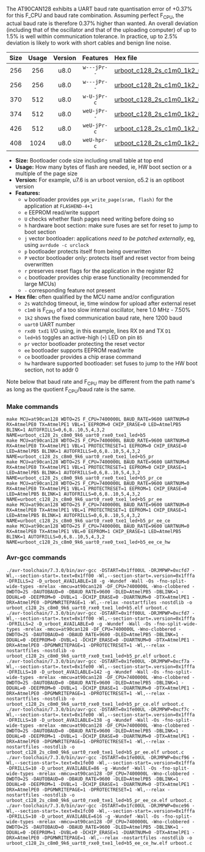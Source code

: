The AT90CAN128 exhibits a UART baud rate quantisation error of +0.37% for this F_CPU and baud rate combination. Assuming perfect F<sub>CPU</sub>, the actual baud rate is therefore 0.37% higher than wanted. An overall deviation (including that of the oscillator and that of the uploading computer) of up to 1.5% is well within communication tolerance. In practice, up to 2.5% deviation is likely to work with short cables and benign line noise.

|Size|Usage|Version|Features|Hex file|
|:-:|:-:|:-:|:-:|:--|
|256|256|u8.0|`w---jPr--`|[urboot_c128_2s_c1m0_1k2_uart0_rxe0_txe1_led+b5.hex](https://raw.githubusercontent.com/stefanrueger/urboot.hex/main/mcus/at90can128/watchdog_2_s/internal_oscillator_c-7.50%25/%2B1m000000_hz/%2B%2B%2B1k2_baud/uart0_rxe0_txe1/led%2Bb5/urboot_c128_2s_c1m0_1k2_uart0_rxe0_txe1_led%2Bb5.hex)|
|256|256|u8.0|`w---jPr--`|[urboot_c128_2s_c1m0_1k2_uart0_rxe0_txe1_led+b5_pr.hex](https://raw.githubusercontent.com/stefanrueger/urboot.hex/main/mcus/at90can128/watchdog_2_s/internal_oscillator_c-7.50%25/%2B1m000000_hz/%2B%2B%2B1k2_baud/uart0_rxe0_txe1/led%2Bb5/urboot_c128_2s_c1m0_1k2_uart0_rxe0_txe1_led%2Bb5_pr.hex)|
|370|512|u8.0|`w-U-jPr-c`|[urboot_c128_2s_c1m0_1k2_uart0_rxe0_txe1_led+b5_pr_ce.hex](https://raw.githubusercontent.com/stefanrueger/urboot.hex/main/mcus/at90can128/watchdog_2_s/internal_oscillator_c-7.50%25/%2B1m000000_hz/%2B%2B%2B1k2_baud/uart0_rxe0_txe1/led%2Bb5/urboot_c128_2s_c1m0_1k2_uart0_rxe0_txe1_led%2Bb5_pr_ce.hex)|
|374|512|u8.0|`weU-jPr--`|[urboot_c128_2s_c1m0_1k2_uart0_rxe0_txe1_led+b5_pr_ee.hex](https://raw.githubusercontent.com/stefanrueger/urboot.hex/main/mcus/at90can128/watchdog_2_s/internal_oscillator_c-7.50%25/%2B1m000000_hz/%2B%2B%2B1k2_baud/uart0_rxe0_txe1/led%2Bb5/urboot_c128_2s_c1m0_1k2_uart0_rxe0_txe1_led%2Bb5_pr_ee.hex)|
|426|512|u8.0|`weU-jPr-c`|[urboot_c128_2s_c1m0_1k2_uart0_rxe0_txe1_led+b5_pr_ee_ce.hex](https://raw.githubusercontent.com/stefanrueger/urboot.hex/main/mcus/at90can128/watchdog_2_s/internal_oscillator_c-7.50%25/%2B1m000000_hz/%2B%2B%2B1k2_baud/uart0_rxe0_txe1/led%2Bb5/urboot_c128_2s_c1m0_1k2_uart0_rxe0_txe1_led%2Bb5_pr_ee_ce.hex)|
|408|1024|u8.0|`weU-hpr-c`|[urboot_c128_2s_c1m0_1k2_uart0_rxe0_txe1_led+b5_ee_ce_hw.hex](https://raw.githubusercontent.com/stefanrueger/urboot.hex/main/mcus/at90can128/watchdog_2_s/internal_oscillator_c-7.50%25/%2B1m000000_hz/%2B%2B%2B1k2_baud/uart0_rxe0_txe1/led%2Bb5/urboot_c128_2s_c1m0_1k2_uart0_rxe0_txe1_led%2Bb5_ee_ce_hw.hex)|

- **Size:** Bootloader code size including small table at top end
- **Usage:** How many bytes of flash are needed, ie, HW boot section or a multiple of the page size
- **Version:** For example, u7.6 is an urboot version, o5.2 is an optiboot version
- **Features:**
  + `w` bootloader provides `pgm_write_page(sram, flash)` for the application at `FLASHEND-4+1`
  + `e` EEPROM read/write support
  + `U` checks whether flash pages need writing before doing so
  + `h` hardware boot section: make sure fuses are set for reset to jump to boot section
  + `j` vector bootloader: applications *need to be patched externally*, eg, using `avrdude -c urclock`
  + `p` bootloader protects itself from being overwritten
  + `P` vector bootloader only: protects itself and reset vector from being overwritten
  + `r` preserves reset flags for the application in the register R2
  + `c` bootloader provides chip erase functionality (recommended for large MCUs)
  + `-` corresponding feature not present
- **Hex file:** often qualified by the MCU name and/or configuration
  + `2s` watchdog timeout, ie, time window for upload after external reset
  + `c1m0` is F<sub>CPU</sub> of a too slow internal oscillator, here 1.0 MHz - 7.50%
  + `1k2` shows the fixed communication baud rate, here 1200 baud
  + `uart0` UART number
  + `rxd0 txd1` I/O using, in this example, lines RX `D0` and TX `D1`
  + `led+b5` toggles an active-high (`+`) LED on pin `B5`
  + `pr` vector bootloader protecting the reset vector
  + `ee` bootloader supports EEPROM read/write
  + `ce` bootloader provides a chip erase command
  + `hw` hardware supported bootloader: set fuses to jump to the HW boot section, not to addr 0


Note below that baud rate and F<sub>CPU</sub> may be different from the path name's as long as the quotient F<sub>CPU</sub>/baud rate is the same.

### Make commands
```
make MCU=at90can128 WDTO=2S F_CPU=7400000L BAUD_RATE=9600 UARTNUM=0 RX=AtmelPE0 TX=AtmelPE1 VBL=1 EEPROM=0 CHIP_ERASE=0 LED=AtmelPB5 BLINK=1 AUTOFRILLS=0,6,8..10,5,4,3,2 NAME=urboot_c128_2s_c8m0_9k6_uart0_rxe0_txe1_led+b5
make MCU=at90can128 WDTO=2S F_CPU=7400000L BAUD_RATE=9600 UARTNUM=0 RX=AtmelPE0 TX=AtmelPE1 VBL=1 PROTECTRESET=1 EEPROM=0 CHIP_ERASE=0 LED=AtmelPB5 BLINK=1 AUTOFRILLS=0,6,8..10,5,4,3,2 NAME=urboot_c128_2s_c8m0_9k6_uart0_rxe0_txe1_led+b5_pr
make MCU=at90can128 WDTO=2S F_CPU=7400000L BAUD_RATE=9600 UARTNUM=0 RX=AtmelPE0 TX=AtmelPE1 VBL=1 PROTECTRESET=1 EEPROM=0 CHIP_ERASE=1 LED=AtmelPB5 BLINK=1 AUTOFRILLS=0,6,8..10,5,4,3,2 NAME=urboot_c128_2s_c8m0_9k6_uart0_rxe0_txe1_led+b5_pr_ce
make MCU=at90can128 WDTO=2S F_CPU=7400000L BAUD_RATE=9600 UARTNUM=0 RX=AtmelPE0 TX=AtmelPE1 VBL=1 PROTECTRESET=1 EEPROM=1 CHIP_ERASE=0 LED=AtmelPB5 BLINK=1 AUTOFRILLS=0,6,8..10,5,4,3,2 NAME=urboot_c128_2s_c8m0_9k6_uart0_rxe0_txe1_led+b5_pr_ee
make MCU=at90can128 WDTO=2S F_CPU=7400000L BAUD_RATE=9600 UARTNUM=0 RX=AtmelPE0 TX=AtmelPE1 VBL=1 PROTECTRESET=1 EEPROM=1 CHIP_ERASE=1 LED=AtmelPB5 BLINK=1 AUTOFRILLS=0,6,8..10,5,4,3,2 NAME=urboot_c128_2s_c8m0_9k6_uart0_rxe0_txe1_led+b5_pr_ee_ce
make MCU=at90can128 WDTO=2S F_CPU=7400000L BAUD_RATE=9600 UARTNUM=0 RX=AtmelPE0 TX=AtmelPE1 VBL=0 EEPROM=1 CHIP_ERASE=1 LED=AtmelPB5 BLINK=1 AUTOFRILLS=0,6,8..10,5,4,3,2 NAME=urboot_c128_2s_c8m0_9k6_uart0_rxe0_txe1_led+b5_ee_ce_hw
```

### Avr-gcc commands
```
./avr-toolchain/7.3.0/bin/avr-gcc -DSTART=0x1ff00UL -DRJMPWP=0xcfd7 -Wl,--section-start=.text=0x1ff00 -Wl,--section-start=.version=0x1fffa -DFRILLS=2 -D_urboot_AVAILABLE=18 -g -Wundef -Wall -Os -fno-split-wide-types -mrelax -mmcu=at90can128 -DF_CPU=7400000L -Wno-clobbered -DWDTO=2S -DAUTOBAUD=0 -DBAUD_RATE=9600 -DLED=AtmelPB5 -DBLINK=1 -DDUAL=0 -DEEPROM=0 -DVBL=1 -DCHIP_ERASE=0 -DUARTNUM=0 -DTX=AtmelPE1 -DRX=AtmelPE0 -DPGMWRITEPAGE=1 -Wl,--relax -nostartfiles -nostdlib -o urboot_c128_2s_c8m0_9k6_uart0_rxe0_txe1_led+b5.elf urboot.c
./avr-toolchain/7.3.0/bin/avr-gcc -DSTART=0x1ff00UL -DRJMPWP=0xcfd7 -Wl,--section-start=.text=0x1ff00 -Wl,--section-start=.version=0x1fffa -DFRILLS=2 -D_urboot_AVAILABLE=0 -g -Wundef -Wall -Os -fno-split-wide-types -mrelax -mmcu=at90can128 -DF_CPU=7400000L -Wno-clobbered -DWDTO=2S -DAUTOBAUD=0 -DBAUD_RATE=9600 -DLED=AtmelPB5 -DBLINK=1 -DDUAL=0 -DEEPROM=0 -DVBL=1 -DCHIP_ERASE=0 -DUARTNUM=0 -DTX=AtmelPE1 -DRX=AtmelPE0 -DPGMWRITEPAGE=1 -DPROTECTRESET=1 -Wl,--relax -nostartfiles -nostdlib -o urboot_c128_2s_c8m0_9k6_uart0_rxe0_txe1_led+b5_pr.elf urboot.c
./avr-toolchain/7.3.0/bin/avr-gcc -DSTART=0x1fe00UL -DRJMPWP=0xcf7a -Wl,--section-start=.text=0x1fe00 -Wl,--section-start=.version=0x1fffa -DFRILLS=10 -D_urboot_AVAILABLE=142 -g -Wundef -Wall -Os -fno-split-wide-types -mrelax -mmcu=at90can128 -DF_CPU=7400000L -Wno-clobbered -DWDTO=2S -DAUTOBAUD=0 -DBAUD_RATE=9600 -DLED=AtmelPB5 -DBLINK=1 -DDUAL=0 -DEEPROM=0 -DVBL=1 -DCHIP_ERASE=1 -DUARTNUM=0 -DTX=AtmelPE1 -DRX=AtmelPE0 -DPGMWRITEPAGE=1 -DPROTECTRESET=1 -Wl,--relax -nostartfiles -nostdlib -o urboot_c128_2s_c8m0_9k6_uart0_rxe0_txe1_led+b5_pr_ce.elf urboot.c
./avr-toolchain/7.3.0/bin/avr-gcc -DSTART=0x1fe00UL -DRJMPWP=0xcf7c -Wl,--section-start=.text=0x1fe00 -Wl,--section-start=.version=0x1fffa -DFRILLS=10 -D_urboot_AVAILABLE=138 -g -Wundef -Wall -Os -fno-split-wide-types -mrelax -mmcu=at90can128 -DF_CPU=7400000L -Wno-clobbered -DWDTO=2S -DAUTOBAUD=0 -DBAUD_RATE=9600 -DLED=AtmelPB5 -DBLINK=1 -DDUAL=0 -DEEPROM=1 -DVBL=1 -DCHIP_ERASE=0 -DUARTNUM=0 -DTX=AtmelPE1 -DRX=AtmelPE0 -DPGMWRITEPAGE=1 -DPROTECTRESET=1 -Wl,--relax -nostartfiles -nostdlib -o urboot_c128_2s_c8m0_9k6_uart0_rxe0_txe1_led+b5_pr_ee.elf urboot.c
./avr-toolchain/7.3.0/bin/avr-gcc -DSTART=0x1fe00UL -DRJMPWP=0xcf96 -Wl,--section-start=.text=0x1fe00 -Wl,--section-start=.version=0x1fffa -DFRILLS=10 -D_urboot_AVAILABLE=86 -g -Wundef -Wall -Os -fno-split-wide-types -mrelax -mmcu=at90can128 -DF_CPU=7400000L -Wno-clobbered -DWDTO=2S -DAUTOBAUD=0 -DBAUD_RATE=9600 -DLED=AtmelPB5 -DBLINK=1 -DDUAL=0 -DEEPROM=1 -DVBL=1 -DCHIP_ERASE=1 -DUARTNUM=0 -DTX=AtmelPE1 -DRX=AtmelPE0 -DPGMWRITEPAGE=1 -DPROTECTRESET=1 -Wl,--relax -nostartfiles -nostdlib -o urboot_c128_2s_c8m0_9k6_uart0_rxe0_txe1_led+b5_pr_ee_ce.elf urboot.c
./avr-toolchain/7.3.0/bin/avr-gcc -DSTART=0x1fc00UL -DRJMPWP=0xce96 -Wl,--section-start=.text=0x1fc00 -Wl,--section-start=.version=0x1fffa -DFRILLS=10 -D_urboot_AVAILABLE=616 -g -Wundef -Wall -Os -fno-split-wide-types -mrelax -mmcu=at90can128 -DF_CPU=7400000L -Wno-clobbered -DWDTO=2S -DAUTOBAUD=0 -DBAUD_RATE=9600 -DLED=AtmelPB5 -DBLINK=1 -DDUAL=0 -DEEPROM=1 -DVBL=0 -DCHIP_ERASE=1 -DUARTNUM=0 -DTX=AtmelPE1 -DRX=AtmelPE0 -DPGMWRITEPAGE=1 -Wl,--relax -nostartfiles -nostdlib -o urboot_c128_2s_c8m0_9k6_uart0_rxe0_txe1_led+b5_ee_ce_hw.elf urboot.c
```

